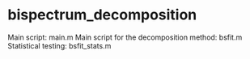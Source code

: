 # bispectrum_decomposition
Main script: main.m
Main script for the decomposition method: bsfit.m
Statistical testing: bsfit_stats.m
